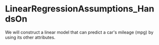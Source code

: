 # LinearRegressionAssumptions_HandsOn
We will construct a linear model that can predict a car's mileage (mpg) by using its other attributes.
